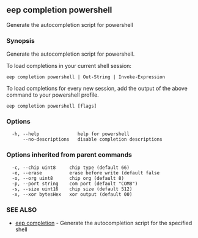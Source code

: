 ## eep completion powershell

Generate the autocompletion script for powershell

### Synopsis

Generate the autocompletion script for powershell.

To load completions in your current shell session:

	eep completion powershell | Out-String | Invoke-Expression

To load completions for every new session, add the output of the above command
to your powershell profile.


```
eep completion powershell [flags]
```

### Options

```
  -h, --help              help for powershell
      --no-descriptions   disable completion descriptions
```

### Options inherited from parent commands

```
  -c, --chip uint8     chip type (default 66)
  -e, --erase          erase before write (default false
  -o, --org uint8      chip org (default 8)
  -p, --port string    com port (default "COM8")
  -s, --size uint16    chip size (default 512)
  -x, --xor bytesHex   xor output (default 00)
```

### SEE ALSO

* [eep completion](eep_completion.md)	 - Generate the autocompletion script for the specified shell

